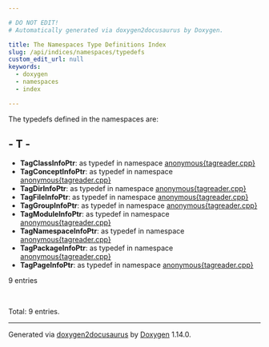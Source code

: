```yaml
---

# DO NOT EDIT!
# Automatically generated via doxygen2docusaurus by Doxygen.

title: The Namespaces Type Definitions Index
slug: /api/indices/namespaces/typedefs
custom_edit_url: null
keywords:
  - doxygen
  - namespaces
  - index

---
```


<div class="doxyPage">

<p>The typedefs defined in the namespaces are:</p>

## - T -

<ul>
<li><b>TagClassInfoPtr</b>: as typedef in namespace <a href="/web-doxygen/docs/api/namespaces/anonymous-tagreader-cpp-/#a5055d50d738c7bf6ebe9b5bade46e34d">anonymous{tagreader.cpp}</a></li>
<li><b>TagConceptInfoPtr</b>: as typedef in namespace <a href="/web-doxygen/docs/api/namespaces/anonymous-tagreader-cpp-/#ab3b5a8da78dc8ec0119e6d7b56e2545a">anonymous{tagreader.cpp}</a></li>
<li><b>TagDirInfoPtr</b>: as typedef in namespace <a href="/web-doxygen/docs/api/namespaces/anonymous-tagreader-cpp-/#a9da5cc42113e1508854c0eb011ed699c">anonymous{tagreader.cpp}</a></li>
<li><b>TagFileInfoPtr</b>: as typedef in namespace <a href="/web-doxygen/docs/api/namespaces/anonymous-tagreader-cpp-/#a4e7fd7caf31f4ca05305cc0ee61472fa">anonymous{tagreader.cpp}</a></li>
<li><b>TagGroupInfoPtr</b>: as typedef in namespace <a href="/web-doxygen/docs/api/namespaces/anonymous-tagreader-cpp-/#aef3e7c391dd4085358bacfb0b692eca7">anonymous{tagreader.cpp}</a></li>
<li><b>TagModuleInfoPtr</b>: as typedef in namespace <a href="/web-doxygen/docs/api/namespaces/anonymous-tagreader-cpp-/#ab7dcf33c7ebe9a10a42b37f39627fe45">anonymous{tagreader.cpp}</a></li>
<li><b>TagNamespaceInfoPtr</b>: as typedef in namespace <a href="/web-doxygen/docs/api/namespaces/anonymous-tagreader-cpp-/#a50af41c6081ab1dcdb696e3c1768beb4">anonymous{tagreader.cpp}</a></li>
<li><b>TagPackageInfoPtr</b>: as typedef in namespace <a href="/web-doxygen/docs/api/namespaces/anonymous-tagreader-cpp-/#a324558b93fb5700fffa8713199f35dfc">anonymous{tagreader.cpp}</a></li>
<li><b>TagPageInfoPtr</b>: as typedef in namespace <a href="/web-doxygen/docs/api/namespaces/anonymous-tagreader-cpp-/#ab997be9b5e3a3eda38e76c61f23dfb76">anonymous{tagreader.cpp}</a></li>
</ul>
<p>9 entries</p>
<br/>
<p>Total: 9 entries.</p>

<hr/>

<p class="doxyGeneratedBy">Generated via <a href="https://github.com/xpack/doxygen2docusaurus">doxygen2docusaurus</a> by <a href="https://www.doxygen.nl">Doxygen</a> 1.14.0.</p>

</div>

